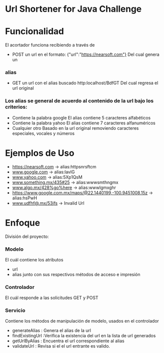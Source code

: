 # Url Shortener for Java Challenge

# Funcionalidad

El acortador funciona recibiendo a través de 
* POST un url en el formato:
{"url":"https://nearsoft.com"}
Del cual genera un 
### alias
* GET un url con el alias buscado
http:localhost/BdfGT
Del cual regresa el url original

### Los alias se general de acuerdo al contenido de la url bajo los criterios:
* Contiene la palabra google
El alias contiene 5 caracteres alfabéticos
* Contiene la palabra yahoo
El alias contiene 7 caracteres alfanuméricos
* Cualquier otro
Basado en la url original removiendo caracteres especiales, vocales y números 

# Ejemplos de Uso
* https://nearsoft.com -> alias:httpsnrsftcm
* www.google.com -> alias:lavlG
* www.yahoo.com -> alias:5Xp1QsM
* www.something.mx/435#25 -> alias:wwwsmthngmx
* www.algo.mx/428%go%here -> alias:wwwlgmxghr
* https://www.google.com.mx/maps/@22.1440199,-100.9451008,15z -> alias:hsPwH
* www.udfhf@.mx/53jfs -> Invalid Url

# Enfoque
División del proyecto:
### Modelo
El cuál contiene los atributos
* url
* alias
junto con sus respectivos métodos de acceso e impresión
### Controlador
El cuál responde a las solicitudes GET y POST
### Servicio
Contiene los métodos de manipulación de modelo, usados en el controlador
* generateAlias : Genera el alias de la url
* findExistingUrl :Verifica la existencia del url en la lista de url generados
* getUrlByAlias : Encuentra el url correspondiente al alias
* validateUrl : Revisa si el el url entrante es valido.
